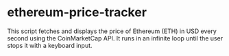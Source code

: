 # ethereum-price-tracker
This script fetches and displays the price of Ethereum (ETH) in USD every second using the CoinMarketCap API. It runs in an infinite loop until the user stops it with a keyboard input.

